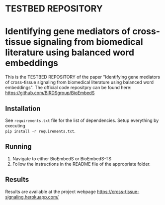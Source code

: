 # TESTBED REPOSITORY

# Identifying gene mediators of cross-tissue signaling from biomedical literature using balanced word embeddings

This is the TESTBED REPOSITORY of the paper "Identifying gene mediators of cross-tissue signaling from biomedical literature using balanced word embeddings". The official code repositpry can be found here: https://github.com/BIRDSgroup/BioEmbedS


## Installation

See ```requirements.txt``` file for the list of dependencies. Setup everything by executing  
```pip install -r requirements.txt```.

## Running

1. Navigate to either BioEmbedS or BioEmbedS-TS  
2. Follow the instructions in the README file of the appropriate folder. 

## Results

Results are available at the project webpage https://cross-tissue-signaling.herokuapp.com/
